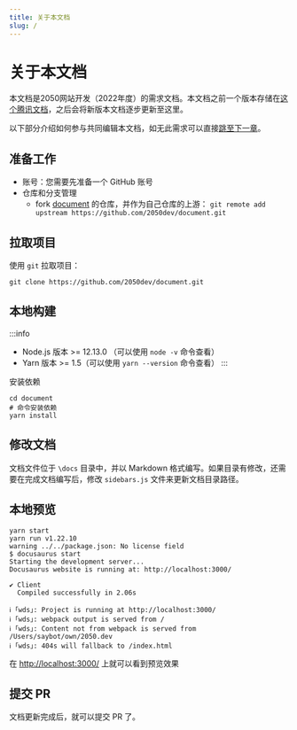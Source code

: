 ```yaml
---
title: 关于本文档
slug: /
---
```


# 关于本文档

本文档是2050网站开发（2022年度）的需求文档。本文档之前一个版本存储在[这个腾讯文档](https://docs.qq.com/doc/DVkpJQ0VKeUxZTXVa)，之后会将新版本文档逐步更新至这里。

以下部分介绍如何参与共同编辑本文档，如无此需求可以直接[跳至下一章](/docs/prd/overview)。

## 准备工作

- 账号：您需要先准备一个 GitHub 账号
- 仓库和分支管理
  - fork [document](https://github.com/2050dev/document.git) 的仓库，并作为自己仓库的上游： `git remote add upstream https://github.com/2050dev/document.git`

## 拉取项目

使用 `git` 拉取项目：

```shell
git clone https://github.com/2050dev/document.git
```

## 本地构建

:::info
- Node.js 版本 >= 12.13.0 （可以使用 `node -v` 命令查看）
- Yarn 版本 >= 1.5（可以使用 `yarn --version` 命令查看）
:::

安装依赖

```shell
cd document
# 命令安装依赖
yarn install
```

## 修改文档

文档文件位于 `\docs` 目录中，并以 Markdown 格式编写。如果目录有修改，还需要在完成文档编写后，修改 `sidebars.js` 文件来更新文档目录路径。

## 本地预览

```shell
yarn start
yarn run v1.22.10
warning ../../package.json: No license field
$ docusaurus start
Starting the development server...
Docusaurus website is running at: http://localhost:3000/

✔ Client
  Compiled successfully in 2.06s

ℹ ｢wds｣: Project is running at http://localhost:3000/
ℹ ｢wds｣: webpack output is served from /
ℹ ｢wds｣: Content not from webpack is served from /Users/saybot/own/2050.dev
ℹ ｢wds｣: 404s will fallback to /index.html
```

在 [http://localhost:3000/](http://localhost:3000/) 上就可以看到预览效果

## 提交 PR

文档更新完成后，就可以提交 PR 了。